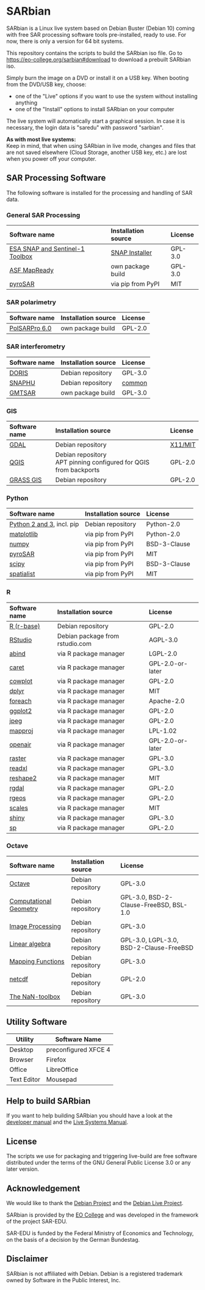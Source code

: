 # SARbian
SARbian is a Linux live system based on Debian Buster (Debian 10) coming with free SAR processing software tools pre-installed, ready to use.
For now, there is only a version for 64 bit systems.

This repository contains the scripts to build the SARbian iso file.
Go to https://eo-college.org/sarbian#download to download a prebuilt SARbian iso.

Simply burn the image on a DVD or install it on a USB key. When booting from the DVD/USB key, choose:

- one of the "Live" options if you want to use the system without installing anything
- one of the "Install" options to install SARbian on your computer

The live system will automatically start a graphical session. In case it is necessary, the login data is "saredu" with password "sarbian".

**As with most live systems:**  
Keep in mind, that when using SARbian in live mode, changes and files that are not saved elsewhere (Cloud Storage, another USB key, etc.) are lost when you power off your computer.

## SAR Processing Software
The following software is installed for the processing and handling of SAR data.

### General SAR Processing
|Software name|Installation source |License|
|:-----------|:-----------|:-----------------|
|[ESA SNAP and Sentinel-1 Toolbox](http://step.esa.int/main/toolboxes/snap/) | [SNAP Installer](http://step.esa.int/main/download/)| GPL-3.0|
|[ASF MapReady](https://github.com/asfadmin/ASF_MapReady)| own package build|GPL-3.0|
|[pyroSAR](https://github.com/johntruckenbrodt/pyroSAR)| via pip from PyPI|MIT|

### SAR polarimetry
|Software name|Installation source |License|
|:-----------|:-----------|:-----------------|
|[PolSARPro 6.0](https://earth.esa.int/web/polsarpro/home)| own package build| GPL-2.0|

### SAR interferometry
|Software name|Installation source |License|
|:-----------|:-----------|:-----------------|
|[DORIS](http://doris.tudelft.nl/usermanual/index.html)| Debian repository|GPL-3.0|
|[SNAPHU](https://web.stanford.edu/group/radar/softwareandlinks/sw/snaphu/)| Debian repository| [common](http://metadata.ftp-master.debian.org/changelogs/non-free/s/snaphu/snaphu_1.4.2-2_copyright)|
|[GMTSAR](https://github.com/gmtsar/gmtsar)| own package build| GPL-3.0|

### GIS
|Software name|Installation source |License|
|:-----------|:-----------|:-----------------|
|[GDAL](gdal.org)| Debian repository| [X11/MIT](https://trac.osgeo.org/gdal/wiki/FAQGeneral#WhatexactlywasthelicensetermsforGDAL)
|[QGIS](qgis.org)| Debian repository <br> APT pinning configured for QGIS from backports|GPL-2.0|
|[GRASS GIS](https://grass.osgeo.org/)| Debian repository|GPL-2.0|

### Python
|Software name|Installation source |License|
|:-----------|:-----------|:-----------------|
|[Python 2 and 3](python.org), incl. pip| Debian repository|Python-2.0|
|[matplotlib](https://pypi.org/project/matplotlib/)| via pip from PyPI|Python-2.0| 
|[numpy](https://pypi.org/project/numpy/)| via pip from PyPI|BSD-3-Clause|
|[pyroSAR](https://github.com/johntruckenbrodt/pyroSAR)| via pip from PyPI|MIT|
|[scipy](https://pypi.org/project/scipy/)| via pip from PyPI|BSD-3-Clause|
|[spatialist](https://github.com/johntruckenbrodt/spatialist) | via pip from PyPI|MIT|

### R
|Software name|Installation source |License|
|:-----------|:-----------|:-----------------|
|[R (r-base)](https://www.r-project.org/)| Debian repository|GPL-2.0|
|[RStudio](rstudio.com)| Debian package from rstudio.com|AGPL-3.0|
|[abind](https://cran.r-project.org/web/packages/abind/)| via R package manager|LGPL-2.0|
|[caret](https://cran.r-project.org/web/packages/caret/)| via R package manager|GPL-2.0-or-later|
|[cowplot](https://cran.r-project.org/web/packages/cowplot/)| via R package manager|GPL-2.0|
|[dplyr](https://cran.r-project.org/web/packages/dplyr/)| via R package manager|MIT|
|[foreach](https://cran.r-project.org/web/packages/foreach/)| via R package manager|Apache-2.0|
|[ggplot2](https://cran.r-project.org/web/packages/ggplot2/)| via R package manager|GPL-2.0|
|[jpeg](https://cran.r-project.org/web/packages/jpeg/)| via R package manager|GPL-2.0|
|[mapproj](https://cran.r-project.org/web/packages/mapproj/)| via R package manager|LPL-1.02|
|[openair](https://cran.r-project.org/web/packages/openair/)| via R package manager|GPL-2.0-or-later|
|[raster](https://cran.r-project.org/web/packages/raster/)| via R package manager|GPL-3.0|
|[readxl](https://cran.r-project.org/web/packages/readxl/)| via R package manager|GPL-3.0|
|[reshape2](https://cran.r-project.org/web/packages/reshape2/)| via R package manager|MIT|
|[rgdal](https://cran.r-project.org/web/packages/rgdal/)| via R package manager|GPL-2.0|
|[rgeos](https://cran.r-project.org/web/packages/rgeos)| via R package manager|GPL-2.0|
|[scales](https://cran.r-project.org/web/packages/scales)| via R package manager|MIT|
|[shiny](https://cran.r-project.org/web/packages/shiny/)| via R package manager|GPL-3.0|
|[sp](https://cran.r-project.org/web/packages/sp/)| via R package manager|GPL-2.0|

### Octave
|Software name|Installation source |License|
|:-----------|:-----------|:-----------------|
|[Octave](https://www.gnu.org/software/octave/) | Debian repository|GPL-3.0|
|[Computational Geometry](https://octave.sourceforge.io/geometry/)| Debian repository|GPL-3.0, BSD-2-Clause-FreeBSD, BSL-1.0|
|[Image Processing](https://octave.sourceforge.io/image/)| Debian repository|GPL-3.0|
|[Linear algebra](https://octave.sourceforge.io/linear-algebra/)| Debian repository|GPL-3.0, LGPL-3.0, BSD-2-Clause-FreeBSD|
|[Mapping Functions](https://octave.sourceforge.io/mapping)| Debian repository|GPL-3.0|
|[netcdf](https://octave.sourceforge.io/netcdf)| Debian repository|GPL-2.0|
|[The NaN-toolbox](https://octave.sourceforge.io/nan)| Debian repository|GPL-3.0|

## Utility Software
|Utility|Software Name |
|-------------|--------------|
|Desktop| preconfigured XFCE 4|
|Browser| Firefox|
|Office | LibreOffice|
|Text Editor| Mousepad|

## Help to build SARbian

If you want to help building SARbian you should have a look at the [developer manual](DEVEL.md)
and the [Live Systems Manual](https://live-team.pages.debian.net/live-manual/html/live-manual/about-manual.en.html).

## License

The scripts we use for packaging and triggering live-build are free software
distributed under the terms of the GNU General Public License 3.0 or any later
version.

## Acknowledgement

We would like to thank the [Debian Project](https://debian.org) and the [Debian Live Project](https://wiki.debian.org/DebianLive).

SARbian is provided by the [EO College](https://eo-college.org) and was developed in the framework of the project SAR-EDU.

SAR-EDU is funded by the Federal Ministry of Economics and Technology, on the basis of a decision by the German Bundestag.

## Disclaimer

SARbian is not affiliated with Debian. Debian is a registered trademark owned by Software in the Public Interest, Inc.
